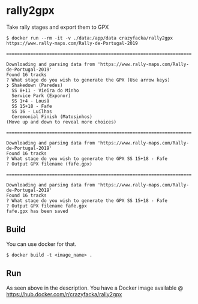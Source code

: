 # rally2gpx
Take rally stages and export them to GPX

```
$ docker run --rm -it -v ./data:/app/data crazyfacka/rally2gpx https://www.rally-maps.com/Rally-de-Portugal-2019

=====================================================================

Downloading and parsing data from 'https://www.rally-maps.com/Rally-de-Portugal-2019'
Found 16 tracks
? What stage do you wish to generate the GPX (Use arrow keys)
❯ Shakedown (Paredes)
  SS 8+11 - Vieira do Minho
  Service Park (Exponor)
  SS 1+4 - Lousã
  SS 15+18 - Fafe
  SS 16 - Luílhas
  Ceremonial Finish (Matosinhos)
(Move up and down to reveal more choices)

=====================================================================

Downloading and parsing data from 'https://www.rally-maps.com/Rally-de-Portugal-2019'
Found 16 tracks
? What stage do you wish to generate the GPX SS 15+18 - Fafe
? Output GPX filename (fafe.gpx)

=====================================================================

Downloading and parsing data from 'https://www.rally-maps.com/Rally-de-Portugal-2019'
Found 16 tracks
? What stage do you wish to generate the GPX SS 15+18 - Fafe
? Output GPX filename fafe.gpx
fafe.gpx has been saved
```

## Build

You can use docker for that.

```
$ docker build -t <image_name> .
```

## Run

As seen above in the description.
You have a Docker image available @ https://hub.docker.com/r/crazyfacka/rally2gpx